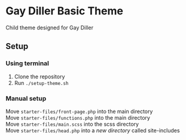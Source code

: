 # Gay Diller Basic Theme
Child theme designed for Gay Diller

## Setup

### Using terminal
1. Clone the repository
2. Run `./setup-theme.sh`

### Manual setup
Move `starter-files/front-page.php` into the main directory  
Move `starter-files/functions.php` into the main directory  
Move `starter-files/main.scss` into the scss directory  
Move `starter-files/head.php` into a *new directory* called site-includes  
